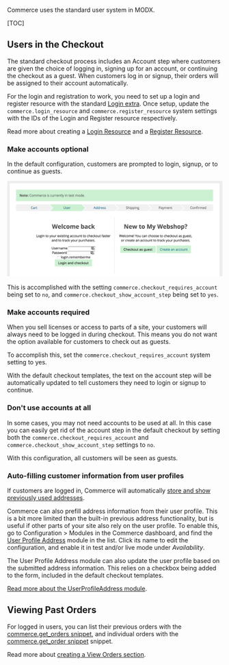 Commerce uses the standard user system in MODX. 

[TOC]

## Users in the Checkout

The standard checkout process includes an Account step where customers are given the choice of logging in, signing up for an account, or continuing the checkout as a guest. When customers log in or signup, their orders will be assigned to their account automatically.

For the login and registration to work, you need to set up a login and register resource with the standard [Login extra](https://modx.com/extras/package/login). Once setup, update the `commerce.login_resource` and `commerce.register_resource` system settings with the IDs of the Login and Register resource respectively. 

Read more about creating a [Login Resource](Login_Resource) and a [Register Resource](Register_Resource). 

### Make accounts optional

In the default configuration, customers are prompted to login, signup, or to continue as guests. 

![Default checkout templates with accounts being optional.](../../images/users/account-optional.jpg)

This is accomplished with the setting `commerce.checkout_requires_account` being set to `no`, and `commerce.checkout_show_account_step` being set to `yes`. 

### Make accounts required

When you sell licenses or access to parts of a site, your customers will always need to be logged in during checkout. This means you do not want the option available for customers to check out as guests.

To accomplish this, set the `commerce.checkout_requires_account` system setting to yes. 

With the default checkout templates, the text on the account step will be automatically updated to tell customers they need to login or signup to continue. 

### Don't use accounts at all

In some cases, you may not need accounts to be used at all. In this case you can easily get rid of the account step in the default checkout by setting both the `commerce.checkout_requires_account` and `commerce.checkout_show_account_step` settings to `no`.  

With this configuration, all customers will be seen as guests. 

### Auto-filling customer information from user profiles

If customers are logged in, Commerce will automatically [store and show previously used addresses](Previous_Addresses). 

Commerce can also prefill address information from their user profile. This is a bit more limited than the built-in previous address functionality, but is useful if other parts of your site also rely on the user profile. To enable this, go to Configuration > Modules in the Commerce dashboard, and find the [User Profile Address](../Modules/Cart/UserProfileAddress) module in the list. Click its name to edit the configuration, and enable it in test and/or live mode under _Availability_. 

The User Profile Address module can also update the user profile based on the submitted address information. This relies on a checkbox being added to the form, included in the default checkout templates.  

[Read more about the UserProfileAddress module](../Modules/Cart/UserProfileAddress).

## Viewing Past Orders

For logged in users, you can list their previous orders with the [commerce.get_orders snippet](../Snippets/get_orders), and individual orders with the [commerce.get_order snippet](../Snippets/get_order) snippet.

Read more about [creating a View Orders section](View_Orders). 

